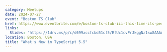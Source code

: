 ```yaml
---
category: Meetups
date: 2024-07-27
event: "Boston TS Club"
href: https://www.eventbrite.com/e/boston-ts-club-iii-this-time-its-personal-tickets-925200448447
links:
  Slides: "https://1drv.ms/p/c/d699accfcbd51cf5/EfUc1cvPrJkggNa1sw8AAAABA8UrfHuVCDjbB1v0z3K96Q"
location: Boston, USA
title: "What's New in TypeScript 5.5"
---
```

